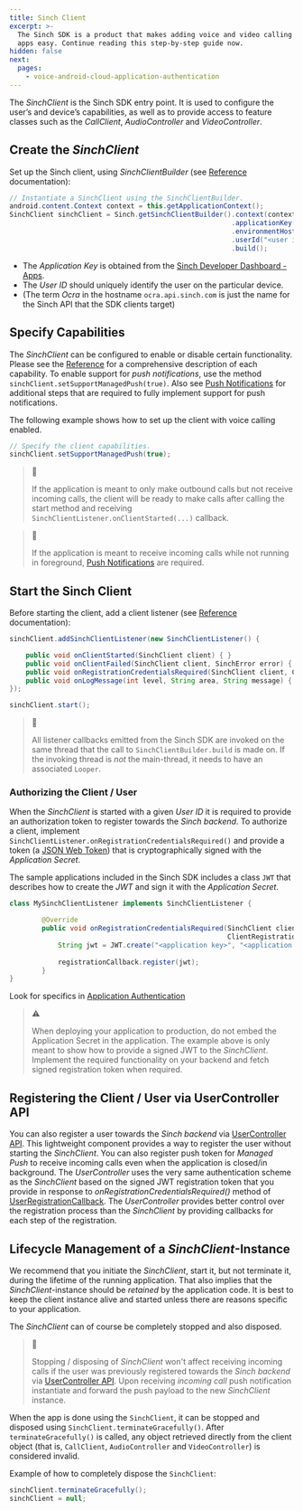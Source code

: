 ```yaml
---
title: Sinch Client
excerpt: >-
  The Sinch SDK is a product that makes adding voice and video calling to mobile
  apps easy. Continue reading this step-by-step guide now.
hidden: false
next:
  pages:
    - voice-android-cloud-application-authentication
---
```


The _SinchClient_ is the Sinch SDK entry point. It is used to configure the user’s and device’s capabilities, as well as to provide access to feature classes such as the _CallClient_, _AudioController_ and _VideoController_.

## Create the _SinchClient_

Set up the Sinch client, using _SinchClientBuilder_ (see [Reference](https://sinch.github.io/docs/voice/voice-for-android-cloud/reference/com/sinch/android/rtc/SinchClientBuilder.html) documentation):

```java
// Instantiate a SinchClient using the SinchClientBuilder.
android.content.Context context = this.getApplicationContext();
SinchClient sinchClient = Sinch.getSinchClientBuilder().context(context)
                                                       .applicationKey("<application key>")
                                                       .environmentHost("ocra.api.sinch.com")
                                                       .userId("<user id>")
                                                       .build();
```

* The _Application Key_ is obtained from the [Sinch Developer Dashboard - Apps](https://portal.sinch.com/#/apps). 
* The _User ID_ should uniquely identify the user on the particular device.
* (The term _Ocra_ in the hostname `ocra.api.sinch.com` is just the name for the Sinch API that the SDK clients target)

## Specify Capabilities

The _SinchClient_ can be configured to enable or disable certain functionality. Please see the [Reference](reference\index.html?com\sinch\android\rtc\SinchClient.html) for a comprehensive description of each capability. To enable support for _push notifications_, use the method `sinchClient.setSupportManagedPush(true)`. Also see [Push Notifications](doc:voice-android-cloud-push-notifications) for additional steps that are required to fully implement support for push notifications.

The following example shows how to set up the client with voice calling enabled.

```java
// Specify the client capabilities.
sinchClient.setSupportManagedPush(true);
```

> 📘
>
> If the application is meant to only make outbound calls but not receive incoming calls, the client will be ready to make calls after calling the start method and receiving `SinchClientListener.onClientStarted(...)` callback.

> 📘
>
> If the application is meant to receive incoming calls while not running in foreground, [Push Notifications](doc:voice-android-cloud-push-notifications) are required.

## Start the Sinch Client

Before starting the client, add a client listener (see [Reference](reference\com\sinch\android\rtc\SinchClientListener.html) documentation):

```java
sinchClient.addSinchClientListener(new SinchClientListener() {

    public void onClientStarted(SinchClient client) { }
    public void onClientFailed(SinchClient client, SinchError error) { }
    public void onRegistrationCredentialsRequired(SinchClient client, ClientRegistration registrationCallback) { }
    public void onLogMessage(int level, String area, String message) { }
});

sinchClient.start();
```

> 📘
>
> All listener callbacks emitted from the Sinch SDK are invoked on the same thread that the call to `SinchClientBuilder.build` is made on. If the invoking thread is _not_ the main-thread, it needs to have an associated `Looper`.

### Authorizing the Client / User

When the _SinchClient_ is started with a given _User ID_ it is required to provide an authorization token to register towards the _Sinch backend_. To authorize a client, implement `SinchClientListener.onRegistrationCredentialsRequired()` and provide a token (a [JSON Web Token](https://jwt.io/)) that is cryptographically signed with the _Application Secret_. 

The sample applications included in the Sinch SDK includes a class `JWT` that describes how to create the _JWT_ and sign it with the _Application Secret_.

```java
class MySinchClientListener implements SinchClientListener {

        @Override
        public void onRegistrationCredentialsRequired(SinchClient client,
                                                      ClientRegistration registrationCallback) {
            String jwt = JWT.create("<application key>", "<application secret>", client.getLocalUserId());
            
            registrationCallback.register(jwt);
        }
}
```

Look for specifics in [Application Authentication](doc:voice-android-cloud-application-authentication)

> ⚠
>
> When deploying your application to production, do not embed the Application Secret in the application. The example above is only meant to show how to provide a signed JWT to the _SinchClient_. Implement the required functionality on your backend and fetch signed registration token when required.

## Registering the Client / User via UserController API

You can also register a user towards the _Sinch backend_ via [UserController API](doc:voice-android-cloud-user-controller). This lightweight component provides a way to register the user without starting the _SinchClient_. You can also register push token for _Managed Push_ to receive incoming calls even when the application is closed/in background. The _UserController_ uses the very same authentication scheme as the _SinchClient_ based on the signed JWT registration token that you provide in response to _onRegistrationCredentialsRequired()_ method of [UserRegistrationCallback](reference\com\sinch\android\rtc\UserRegistrationCallback.html). The _UserController_ provides better control over the registration process than the _SinchClient_ by providing callbacks for each step of the registration.

## Lifecycle Management of a _SinchClient_-Instance

We recommend that you initiate the _SinchClient_, start it, but not terminate it, during the lifetime of the running application. That also implies that the _SinchClient_-instance should be _retained_ by the application code. It is best to keep the client instance alive and started unless there are reasons specific to your application. 

The _SinchClient_ can of course be completely stopped and also disposed. 

> 📘
>
> Stopping / disposing of _SinchClient_ won't affect receiving incoming calls if the user was previously registered towards the _Sinch backend_ via [UserController API](doc:voice-android-cloud-user-controller). Upon receiving _incoming call_ push notification instantiate and forward the push payload to the new _SinchClient_ instance. 

When the app is done using the `SinchClient`, it can be stopped and disposed using `SinchClient.terminateGracefully()`. After `terminateGracefully()` is called, any object retrieved directly from the client object (that is, `CallClient`, `AudioController` and `VideoController`) is considered invalid.

Example of how to completely dispose the `SinchClient`:

```java
sinchClient.terminateGracefully();
sinchClient = null;
```
